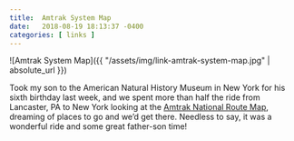 ```yaml
---
title:  Amtrak System Map
date:   2018-08-19 18:13:37 -0400
categories: [ links ]
---
```


![Amtrak System Map]({{ "/assets/img/link-amtrak-system-map.jpg" | absolute_url }})

Took my son to the American Natural History Museum in New York for his sixth birthday last week, and we spent more than half the ride from Lancaster, PA to New York looking at the [Amtrak National Route Map](https://www.amtrak.com/train-routes), dreaming of places to go and we’d get there. Needless to say, it was a wonderful ride and some great father-son time!
